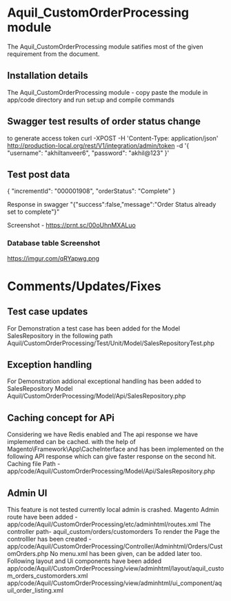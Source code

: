 # Aquil_CustomOrderProcessing module
The Aquil_CustomOrderProcessing module satifies most of the given requirement from the document.

## Installation details

The Aquil_CustomOrderProcessing module - copy paste the module in app/code directory and run set:up and compile commands

## Swagger test results of order status change
to generate access token
 curl -XPOST -H 'Content-Type: application/json' http://production-local.org/rest/V1/integration/admin/token -d '{ "username": "akhiltanveer6", "password": "akhil@123" }'

## Test post data
{
"incrementId": "000001908",
"orderStatus": "Complete"
}

Response in swagger
"{\"success\":false,\"message\":\"Order Status already set to complete\"}"

Screenshot - https://prnt.sc/00oUhnMXALuo

### Database table Screenshot
https://imgur.com/qRYapwg.png

# Comments/Updates/Fixes

## Test case updates
For Demonstration a test case has been added for the Model SalesRepository in the following path
Aquil/CustomOrderProcessing/Test/Unit/Model/SalesRepositoryTest.php

## Exception handling
For Demonstration addional exceptional handling has been added to SalesRepository Model
Aquil/CustomOrderProcessing/Model/Api/SalesRepository.php

## Caching concept for APi
Considering we have Redis enabled and The api response we have implemented can be cached.
with the help of Magento\Framework\App\CacheInterface and has been implemented on the following API response which can give faster response on the second hit.
Caching file Path - app/code/Aquil/CustomOrderProcessing/Model/Api/SalesRepository.php

## Admin UI
This feature is not tested currently local admin is crashed. 
Magento Admin route have been added - app/code/Aquil/CustomOrderProcessing/etc/adminhtml/routes.xml
The controller path- aquil_custom/orders/customorders
To render the Page the controlller has been created -app/code/Aquil/CustomOrderProcessing/Controller/Adminhtml/Orders/CustomOrders.php
No menu.xml has been given, can be added later too.
Following layout and Ui components have been added
app/code/Aquil/CustomOrderProcessing/view/adminhtml/layout/aquil_custom_orders_customorders.xml
app/code/Aquil/CustomOrderProcessing/view/adminhtml/ui_component/aquil_order_listing.xml


